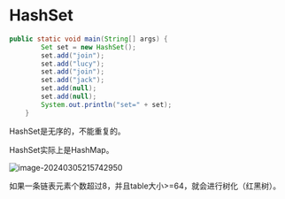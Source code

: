 # HashSet

```java
public static void main(String[] args) {
        Set set = new HashSet();
        set.add("join");
        set.add("lucy");
        set.add("join");
        set.add("jack");
        set.add(null);
        set.add(null);
        System.out.println("set=" + set);
    }
```

HashSet是无序的，不能重复的。

HashSet实际上是HashMap。

![image-20240305215742950](https://csnotes.oss-cn-beijing.aliyuncs.com/photos/image-20240305215742950.png)

如果一条链表元素个数超过8，并且table大小>=64，就会进行树化（红黑树）。